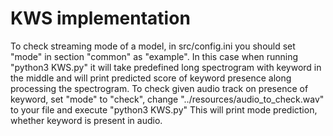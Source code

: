 # KWS implementation
To check streaming mode of a model, in src/config.ini you should set "mode" in section "common" as "example". In this case when running "python3 KWS.py" it will take predefined long spectrogram with keyword in the middle and will print predicted score of keyword presence along processing the spectrogram.
To check given audio track on presence of keyword, set "mode" to "check", change "../resources/audio_to_check.wav" to your file and execute "python3 KWS.py" This will print mode prediction, whether keyword is present in audio.
